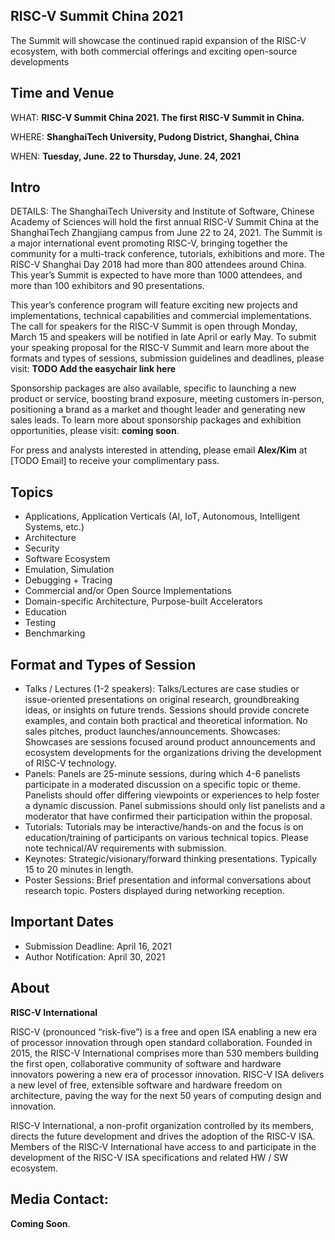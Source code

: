 ## RISC-V Summit China 2021

The Summit will showcase the continued rapid expansion of the RISC-V ecosystem, with both commercial offerings and exciting open-source developments

## Time and Venue

WHAT: **RISC-V Summit China 2021. The first RISC-V Summit in China.**

WHERE: **ShanghaiTech University, Pudong District, Shanghai, China**

WHEN: **Tuesday, June. 22 to Thursday, June. 24, 2021**

## Intro

DETAILS: The ShanghaiTech University and Institute of Software, Chinese Academy of Sciences will hold the first annual RISC-V Summit China at the ShanghaiTech Zhangjiang campus from June 22 to 24, 2021. The Summit is a major international event promoting RISC-V, bringing together the community for a multi-track conference, tutorials, exhibitions and more. The RISC-V Shanghai Day 2018 had more than 800 attendees around China. This year’s Summit is expected to have more than 1000 attendees, and more than 100 exhibitors and 90 presentations.

This year’s conference program will feature exciting new projects and implementations, technical capabilities and commercial implementations. The call for speakers for the RISC-V Summit is open through Monday, March 15 and speakers will be notified in late April or early May. To submit your speaking proposal for the RISC-V Summit and learn more about the formats and types of sessions, submission guidelines and deadlines, please visit: **TODO Add the easychair link here**

Sponsorship packages are also available, specific to launching a new product or service, boosting brand exposure, meeting customers in-person, positioning a brand as a market and thought leader and generating new sales leads. To learn more about sponsorship packages and exhibition opportunities, please visit: **coming soon**.

For press and analysts interested in attending, please email **Alex/Kim** at [TODO Email] to receive your complimentary pass.

## Topics

- Applications, Application Verticals (AI, IoT, Autonomous, Intelligent Systems, etc.)
- Architecture
- Security
- Software Ecosystem
- Emulation, Simulation
- Debugging + Tracing
- Commercial and/or Open Source Implementations
- Domain-specific Architecture, Purpose-built Accelerators
- Education
- Testing
- Benchmarking

## Format and Types of Session

- Talks / Lectures (1-2 speakers): Talks/Lectures are case studies or issue-oriented presentations on original research, groundbreaking ideas, or insights on future trends. Sessions should provide concrete examples, and contain both practical and theoretical information. No sales pitches, product launches/announcements.
Showcases: Showcases are sessions focused around product announcements and ecosystem developments for the organizations driving the development of RISC-V technology.
- Panels: Panels are 25-minute sessions, during which 4-6 panelists participate in a moderated discussion on a specific topic or theme. Panelists should offer differing viewpoints or experiences to help foster a dynamic discussion. Panel submissions should only list panelists and a moderator that have confirmed their participation within the proposal.
- Tutorials: Tutorials may be interactive/hands-on and the focus is on education/training of participants on various technical topics. Please note technical/AV requirements with submission.
- Keynotes: Strategic/visionary/forward thinking presentations. Typically 15 to 20 minutes in length.
- Poster Sessions: Brief presentation and informal conversations about research topic. Posters displayed during networking reception.

## Important Dates

- Submission Deadline: April 16, 2021
- Author Notification: April 30, 2021

## About

**RISC-V International**

RISC-V (pronounced “risk-five”) is a free and open ISA enabling a new era of processor innovation through open standard collaboration. Founded in 2015, the RISC-V International comprises more than 530 members building the first open, collaborative community of software and hardware innovators powering a new era of processor innovation. RISC-V ISA delivers a new level of free, extensible software and hardware freedom on architecture, paving the way for the next 50 years of computing design and innovation.

RISC-V International, a non-profit organization controlled by its members, directs the future development and drives the adoption of the RISC-V ISA. Members of the RISC-V International have access to and participate in the development of the RISC-V ISA specifications and related HW / SW ecosystem.

## Media Contact:

**Coming Soon**.
